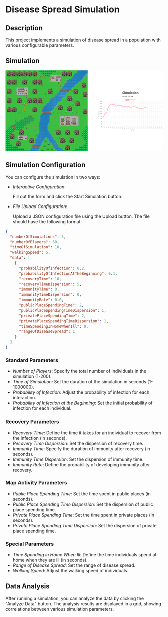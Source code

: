 # Disease Spread Simulation

## Description

This project implements a simulation of disease spread in a population with various configurable parameters.

## Simulation

![Simulation](/img/simulation.png)

## Simulation Configuration

You can configure the simulation in two ways:

- _Interactive Configuration_:

  Fill out the form and click the Start Simulation button.

- _File Upload Configuration_:

  Upload a JSON configuration file using the Upload button.
  The file should have the following format:

```json
{
  "numberOfSimulations": 5,
  "numberOfPlayers": 60,
  "timeOfSimulation": 10,
  "walkingSpeed": 5,
  "data": [
    {
      "probabilityOfInfection": 0.2,
      "probabilityOfInfectionAtTheBeginning": 0.1,
      "recoveryTime": 10,
      "recoveryTimeDispersion": 5,
      "immunityTime": 0,
      "immunityTimeDispersion": 0,
      "immunityRate": 0.0,
      "publicPlaceSpendingTime": 2,
      "publicPlaceSpendingTimeDispersion": 1,
      "privatePlaceSpendingTime": 2,
      "privatePlaceSpendingTimeDispersion": 1,
      "timeSpendingInHomeWhenIll": 0,
      "rangeOfDiseaseSpread": 1
    }
  ]
}
```

### Standard Parameters

- _Number of Players_: Specify the total number of individuals in the simulation (1-200).
- _Time of Simulation_: Set the duration of the simulation in seconds (1-1000000).
- _Probability of Infection_: Adjust the probability of infection for each interaction.
- _Probability of Infection at the Beginning_: Set the initial probability of infection for each individual.

### Recovery Parameters

- _Recovery Time_: Define the time it takes for an individual to recover from the infection (in seconds).
- _Recovery Time Dispersion_: Set the dispersion of recovery time.
- _Immunity Time_: Specify the duration of immunity after recovery (in seconds).
- _Immunity Time Dispersion_: Set the dispersion of immunity time.
- _Immunity Rate_: Define the probability of developing immunity after recovery.

### Map Activity Parameters

- _Public Place Spending Time_: Set the time spent in public places (in seconds).
- _Public Place Spending Time Dispersion_: Set the dispersion of public place spending time.
- _Private Place Spending Time_: Set the time spent in private places (in seconds).
- _Private Place Spending Time Dispersion_: Set the dispersion of private place spending time.

### Special Parameters

- _Time Spending in Home When Ill_: Define the time individuals spend at home when they are ill (in seconds).
- _Range of Disease Spread_: Set the range of disease spread.
- _Walking Speed_: Adjust the walking speed of individuals.

## Data Analysis

After running a simulation, you can analyze the data by clicking the "Analyze Data" button. The analysis results are displayed in a grid, showing correlations between various simulation parameters.
